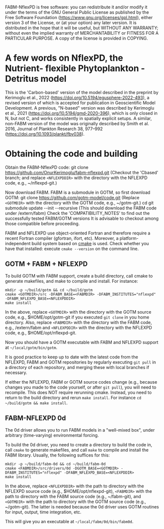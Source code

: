 FABM-NflexPD is free software: you can redistribute it and/or modify it under the terms of the GNU General Public License as published by the Free Software Foundation (https://www.gnu.org/licenses/gpl.html), either version 3 of the License, or (at your option) any later version.
It is distributed in the hope that it will be useful, but WITHOUT ANY WARRANTY; without even the implied warranty of MERCHANTABILITY or FITNESS FOR A PARTICULAR PURPOSE.
A copy of the license is provided in COPYING.

# A few words on NflexPD, the Nutrient- flexible Phytoplankton - Detritus model

This is the 'Carbon-based' version of the model described in the preprint by Kerimoglu et al., 2022 (https://doi.org/10.5194/egusphere-2022-493), a revised version of which is accepted for publication in Geoscientific Model Development. A previous, "N-based" version was described by Kerimoglu et al., 2021 (https://doi.org/10.5194/gmd-2020-396), which is only closed in N, but not C, and works consistently in spatially explicit setups. A similar, non-FABM version of the model was originally described by Smith et al. 2016, Journal of Plankton Research 38, 977–992 (https://doi.org/10.1093/plankt/fbv038).

# Obtaining the code and building 
Obtain the FABM-NflexPD code:
    git clone https://github.com/OnurKerimoglu/fabm-nflexpd.git <NFLEXPDDIR>
(Checkout the 'Cbased' branch; and replace `<NFLEXPDDIR>` with the directory with the NFLEXPD code, e.g., ~/nflexpd-git.)

Now download FABM. FABM is a submodule in GOTM, so first download GOTM: 
    git clone https://github.com/gotm-model/code.git <GOTMDIR>
(Replace `<GOTMDIR>` with the directory with the GOTM code, e.g., ~/gotm-git.)
    cd <GOTMDIR>
    git submodule update --init --recursive
(This should download the FABM code under  <GOTMDIR>/extern/fabm)
Check the 'COMPATIBILITY_NOTES' to find out the successfully tested FABM/GOTM versions 
It is advisable to checkout among those compatible before proceeding. 


FABM and NFLEXPD use object-oriented Fortran and therefore require a recent Fortran compiler (gfortran, ifort, etc). Moreover, a platform-independent build system based on [cmake](http://www.cmake.org) is used. Check whether you have that installed: execute `cmake --version` on the command line.

## GOTM + FABM + NFLEXPD

To build GOTM with FABM support, create a build directory, call cmake to generate makefiles, and make to compile and install. For instance:

    mkdir -p ~/build/gotm && cd ~/build/gotm
    cmake <GOTMDIR>/src -DFABM_BASE=<FABMDIR> -DFABM_INSTITUTES="nflexpd" -DFABM_NFLEXPD_BASE=<NFLEXPDDIR>
    make install

In the above, replace `<GOTMDIR>` with the directory with the GOTM source code, e.g., $HOME/opt/gotm-git if you executed `git clone` in you home directory. Also, replace `<FABMDIR>` with the directory with the FABM code, e.g., <GOTMDIR>/extern/fabm and `<NFLEXPDDIR>` with the directory with the NFLEXPD code, e.g., $HOME/opt/nflexpd-git.

Now you should have a GOTM executable with FABM and NFLEXPD support at `~/local/gotm/bin/gotm`.

It is good practice to keep up to date with the latest code from the NFLEXPD, FABM and GOTM repositories by regularly executing `git pull` in a directory of each repository, and merging these with local branches if necessary.

If either the NFLEXPD, FABM or GOTM source codes change (e.g., because changes you made to the code yourself, or after `git pull`), you will need to recompile. This does NOT require rerunning cmake. Instead, you need to return to the build directory and rerun `make install`. For instance `cd ~/build/gotm && make install`.

## FABM-NFLEXPD 0d

The 0d driver allows you to run FABM models in a "well-mixed box", under arbitrary (time-varying) environmental forcing.

To build the 0d driver, you need to create a directory to build the code in, call `cmake` to generate makefiles, and call `make` to compile and install the FABM library. Usually, the following suffices for this:

    mkdir -p ~/build/fabm-0d && cd ~/build/fabm-0d
    cmake <FABMDIR>/src/drivers/0d -DGOTM_BASE=<GOTMDIR> -DFABM_INSTITUTES="nflexpd" -DFABM_NFLEXPD_BASE=<NFLEXPDDIR>
    make install

In the above, replace `<NFLEXPDDIR>` with the path to directory with the NFLEXPD source code (e.g., $HOME/opt/nflexpd-git), `<FABMDIR>` with the path to directory with the FABM source code (e.g., ~/fabm-git), and `<GOTMDIR>` with the path to directory with the GOTM source code (e.g., ~/gotm-git). The latter is needed because the 0d driver uses GOTM routines for input, output, time integration, etc.

This will give you an executable at `~/local/fabm/0d/bin/fabm0d`.
